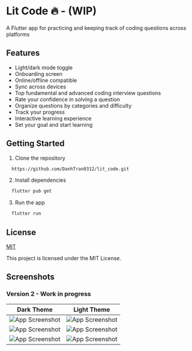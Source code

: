 
# Lit Code 🔥 - (WIP)
 
A Flutter app for practicing and keeping track of coding questions across platforms


## Features

- Light/dark mode toggle
- Onboarding screen
- Online/offline compatible 
- Sync across devices
- Top fundamental and advanced coding interview questions 
- Rate your confidence in solving a question
- Organize questions by categories and difficulty
- Track your progress 
- Interactive learning experience
- Set your goal and start learning


## Getting Started
1. Clone the repository

```bash
  https://github.com/DanhTran0312/lit_code.git
```
2. Install dependencies
```bash
  flutter pub get
```
3. Run the app
```bash
  flutter run
```


## License

[MIT](https://choosealicense.com/licenses/mit/)



This project is licensed under the MIT License.
## Screenshots
### Version 2 - Work in progress
| Dark Theme | Light Theme |
| ------------- | ------------- |
| ![App Screenshot](https://i.imgur.com/668wAGk.png)  | ![App Screenshot](https://i.imgur.com/Swmw9Q6.png)  |
| ![App Screenshot](https://i.imgur.com/R5vegHT.png) | ![App Screenshot](https://i.imgur.com/c12HsSL.png)  |
|![App Screenshot](https://i.imgur.com/PhdSYng.png)|![App Screenshot](https://i.imgur.com/FRwotIL.png)|

